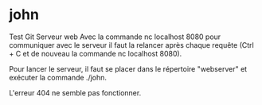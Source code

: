 # john
Test Git Serveur web
Avec la commande nc localhost 8080 pour communiquer avec le serveur il faut la relancer après chaque requête (Ctrl + C et de nouveau la commande nc localhost 8080).

Pour lancer le serveur, il faut se placer dans le répertoire "webserver" et exécuter la commande ./john.

L'erreur 404 ne semble pas fonctionner.
